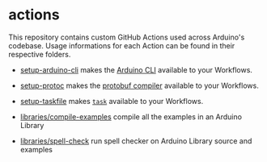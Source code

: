 # actions

This repository contains custom GitHub Actions used across Arduino's codebase.
Usage informations for each Action can be found in their respective folders.

* [setup-arduino-cli](./setup-arduino-cli) makes the
[Arduino CLI](https://github.com/Arduino/arduino-cli)
available to your Workflows.

* [setup-protoc](./setup-protoc) makes the
[protobuf compiler](https://github.com/protocolbuffers/protobuf)
available to your Workflows.

* [setup-taskfile](./setup-taskfile) makes [`task`](https://taskfile.dev/#/)
available to your Workflows.

* [libraries/compile-examples](./libraries/compile-examples) compile all the examples in an Arduino Library

* [libraries/spell-check](./libraries/spell-check) run spell checker on Arduino Library source and examples
